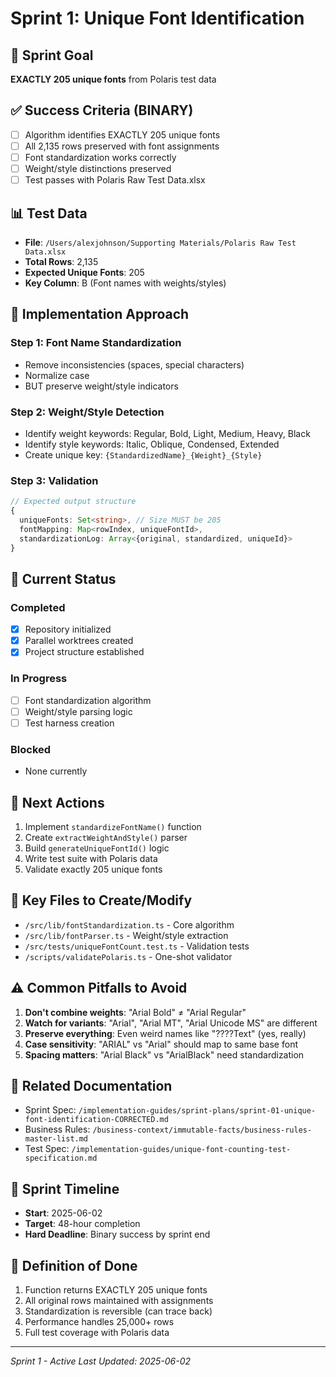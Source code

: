 # Sprint 1: Unique Font Identification

## 🎯 Sprint Goal
**EXACTLY 205 unique fonts** from Polaris test data

## ✅ Success Criteria (BINARY)
- [ ] Algorithm identifies EXACTLY 205 unique fonts
- [ ] All 2,135 rows preserved with font assignments
- [ ] Font standardization works correctly
- [ ] Weight/style distinctions preserved
- [ ] Test passes with Polaris Raw Test Data.xlsx

## 📊 Test Data
- **File**: `/Users/alexjohnson/Supporting Materials/Polaris Raw Test Data.xlsx`
- **Total Rows**: 2,135
- **Expected Unique Fonts**: 205
- **Key Column**: B (Font names with weights/styles)

## 🔧 Implementation Approach

### Step 1: Font Name Standardization
- Remove inconsistencies (spaces, special characters)
- Normalize case
- BUT preserve weight/style indicators

### Step 2: Weight/Style Detection
- Identify weight keywords: Regular, Bold, Light, Medium, Heavy, Black
- Identify style keywords: Italic, Oblique, Condensed, Extended
- Create unique key: `{StandardizedName}_{Weight}_{Style}`

### Step 3: Validation
```typescript
// Expected output structure
{
  uniqueFonts: Set<string>, // Size MUST be 205
  fontMapping: Map<rowIndex, uniqueFontId>,
  standardizationLog: Array<{original, standardized, uniqueId}>
}
```

## 📍 Current Status

### Completed
- [x] Repository initialized
- [x] Parallel worktrees created
- [x] Project structure established

### In Progress
- [ ] Font standardization algorithm
- [ ] Weight/style parsing logic
- [ ] Test harness creation

### Blocked
- None currently

## 🚀 Next Actions
1. Implement `standardizeFontName()` function
2. Create `extractWeightAndStyle()` parser
3. Build `generateUniqueFontId()` logic
4. Write test suite with Polaris data
5. Validate exactly 205 unique fonts

## 📝 Key Files to Create/Modify
- `/src/lib/fontStandardization.ts` - Core algorithm
- `/src/lib/fontParser.ts` - Weight/style extraction
- `/src/tests/uniqueFontCount.test.ts` - Validation tests
- `/scripts/validatePolaris.ts` - One-shot validator

## ⚠️ Common Pitfalls to Avoid
1. **Don't combine weights**: "Arial Bold" ≠ "Arial Regular"
2. **Watch for variants**: "Arial", "Arial MT", "Arial Unicode MS" are different
3. **Preserve everything**: Even weird names like "????Text" (yes, really)
4. **Case sensitivity**: "ARIAL" vs "Arial" should map to same base font
5. **Spacing matters**: "Arial Black" vs "ArialBlack" need standardization

## 🔗 Related Documentation
- Sprint Spec: `/implementation-guides/sprint-plans/sprint-01-unique-font-identification-CORRECTED.md`
- Business Rules: `/business-context/immutable-facts/business-rules-master-list.md`
- Test Spec: `/implementation-guides/unique-font-counting-test-specification.md`

## 📅 Sprint Timeline
- **Start**: 2025-06-02
- **Target**: 48-hour completion
- **Hard Deadline**: Binary success by sprint end

## 🎉 Definition of Done
1. Function returns EXACTLY 205 unique fonts
2. All original rows maintained with assignments
3. Standardization is reversible (can trace back)
4. Performance handles 25,000+ rows
5. Full test coverage with Polaris data

---
*Sprint 1 - Active*
*Last Updated: 2025-06-02*